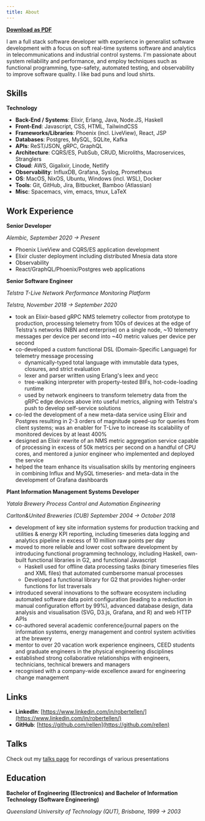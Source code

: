 ```yaml
---
title: About
---
```


**[Download as PDF](/about.pdf)**

I am a full stack software developer with experience in generalist software development with a focus on soft real-time systems software and analytics in telecommunications and industrial control systems. I'm passionate about system reliability and performance, and employ techniques such as functional programming, type-safety, automated testing, and observability to improve software quality. I like bad puns and loud shirts.

## Skills

**Technology**

* **Back-End / Systems**: Elixir, Erlang, Java, Node.JS, Haskell
* **Front-End**: Javascript, CSS, HTML, TailwindCSS
* **Frameworks/Libraries**: Phoenix (incl. LiveView), React, JSP
* **Databases**: Postgres, MySQL, SQLite, Kafka
* **APIs**: ReST/JSON, gRPC, GraphQL
* **Architecture**: CQRS/ES, PubSub, CRUD, Microliths, Macroservices, Stranglers
* **Cloud**: AWS, Gigalixir, Linode, Netlify
* **Observability**: InfluxDB, Grafana, Syslog, Prometheus
* **OS**: MacOS, NixOS, Ubuntu, Windows (incl. WSL), Docker
* **Tools**: Git, GitHub, Jira, Bitbucket, Bamboo (Atlassian)
* **Misc**: Spacemacs, vim, emacs, tmux, LaTeX

## Work Experience

**Senior Developer**

*Alembic, September 2020 → Present*

* Phoenix LiveView and CQRS/ES application development
* Elixir cluster deployment including distributed Mnesia data store
* Observability
* React/GraphQL/Phoenix/Postgres web applications

**Senior Software Engineer**

*Telstra T-Live Network Performance Monitoring Platform*

*Telstra, November 2018 → September 2020*

* took an Elixir-based gRPC NMS telemetry collector from prototype to production, processing telemetry from 100s of devices at the edge of Telstra's networks (NBN and enterprise) on a single node, ~10 telemetry messages per device per second into ~40 metric values per device per second
* co-developed a custom functional DSL (Domain-Specific Language) for telemetry message processing
  * dynamically-typed total language with immutable data types, closures, and strict evaluation
  * lexer and parser written using Erlang's leex and yecc
  * tree-walking interpreter with property-tested BIFs, hot-code-loading runtime
  * used by network engineers to transform telemetry data from the gRPC edge devices above into useful metrics, aligning with Telstra's push to develop self-service solutions
* co-led the development of a new meta-data service using Elixir and Postgres resulting in 2-3 orders of magnitude speed-up for queries from client systems; was an enabler for T-Live to increase its scalability of monitored devices by at least 400%
* designed an Elixir rewrite of an NMS metric aggregation service capable of processing in excess of 50k metrics per second on a handful of CPU cores, and mentored a junior engineer who implemented and deployed the service
* helped the team enhance its visualisation skills by mentoring engineers in combining Influx and MySQL timeseries- and meta-data in the development of Grafana dashboards

**Plant Information Management Systems Developer**

*Yatala Brewery Process Control and Automation Engineering*

*Carlton&United Breweries (CUB) September 2004 → October 2018*

* development of key site information systems for production tracking and utilities & energy KPI reporting, including timeseries data logging and analytics pipeline in excess of 10 million raw points per day
* moved to more reliable and lower cost software development by introducing functional programming technology, including Haskell, own-built functional libraries in G2, and functional Javascript
  * Haskell used for offline data processing tasks (binary timeseries files and XML files) that automated cumbersome manual processes
  * Developed a functional library for G2 that provides higher-order functions for list traversals
* introduced several innovations to the software ecosystem including automated software data point configuration (leading to a reduction in manual configuration effort by 99%), advanced database design, data analysis and visualisation (SVG, D3.js, Grafana, and R) and web HTTP APIs
* co-authored several academic conference/journal papers on the information systems, energy management and control system activities at the brewery
* mentor to over 20 vacation work experience engineers, CEED students and graduate engineers in the physical engineering disciplines
* established strong collaborative relationships with engineers, technicians, technical brewers and managers
* recognised with a company-wide excellence award for engineering change management

## Links

* **LinkedIn**: [https://www.linkedin.com/in/robertellen/](https://www.linkedin.com/in/robertellen/)
* **GitHub**: [https://github.com/rellen](https://github.com/rellen)

## Talks

Check out my [talks page](/talks.html) for recordings of various presentations

## Education

**Bachelor of Engineering (Electronics) and Bachelor of Information Technology (Software Engineering)**

*Queensland University of Technology (QUT), Brisbane, 1999 → 2003*
